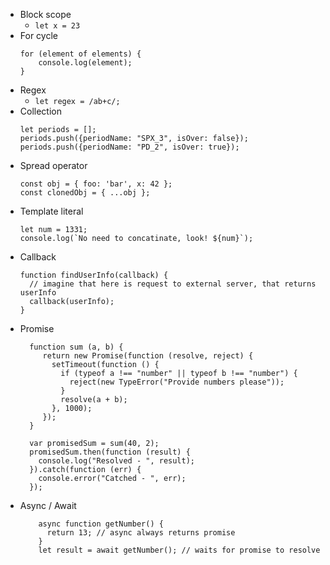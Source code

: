 * Block scope
    * `let x = 23`
* For cycle
    ```
    for (element of elements) {
        console.log(element);
    }
    ```
* Regex
    * `let regex = /ab+c/;`
* Collection
    ```
    let periods = [];
    periods.push({periodName: "SPX_3", isOver: false});
    periods.push({periodName: "PD_2", isOver: true});
    ```
* Spread operator
    ```
    const obj = { foo: 'bar', x: 42 };
    const clonedObj = { ...obj };
    ```
* Template literal
    ```
    let num = 1331;
    console.log(`No need to concatinate, look! ${num}`);
    ```
* Callback
    ```
    function findUserInfo(callback) {
      // imagine that here is request to external server, that returns userInfo
      callback(userInfo);
    }
    ```
* Promise
    ```
      function sum (a, b) {
         return new Promise(function (resolve, reject) {
           setTimeout(function () {
             if (typeof a !== "number" || typeof b !== "number") {
               reject(new TypeError("Provide numbers please"));
             }
             resolve(a + b);
           }, 1000);
         });
      }
      
      var promisedSum = sum(40, 2);
      promisedSum.then(function (result) {
        console.log("Resolved - ", result);
      }).catch(function (err) {
        console.error("Catched - ", err);
      });
    ```
* Async / Await
    ```
        async function getNumber() {
          return 13; // async always returns promise
        }
        let result = await getNumber(); // waits for promise to resolve
    ```
